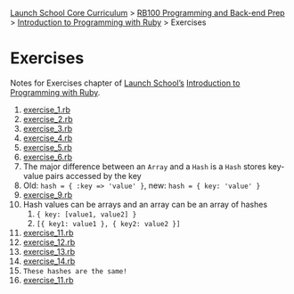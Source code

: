 [Launch School Core Curriculum][readme] >
[RB100 Programming and Back-end Prep][rb100-notes] >
[Introduction to Programming with Ruby][ruby-intro-notes] >
Exercises

# Exercises

Notes for Exercises chapter of [Launch School’s][launch-school] [Introduction to Programming with Ruby][ruby-intro-book].

1. [exercise_1.rb](exercise_1.rb)
2. [exercise_2.rb](exercise_2.rb)
3. [exercise_3.rb](exercise_3.rb)
4. [exercise_4.rb](exercise_4.rb)
5. [exercise_5.rb](exercise_5.rb)
6. [exercise_6.rb](exercise_6.rb)
7. The major difference between an `Array` and a `Hash` is a `Hash` stores key-value pairs accessed by the key
8. Old: `hash = { :key => 'value' }`, new: `hash = { key: 'value' }`
9. [exercise_9.rb](exercise_9.rb)
10. Hash values can be arrays and an array can be an array of hashes
    1. `{ key: [value1, value2] }`
    2. `[{ key1: value1 }, { key2: value2 }]`
11. [exercise_11.rb](exercise_11.rb)
12. [exercise_12.rb](exercise_12.rb)
13. [exercise_13.rb](exercise_13.rb)
14. [exercise_14.rb](exercise_14.rb)
15. `These hashes are the same!`
16. [exercise_11.rb](exercise_11.rb)

[rb100-notes]: /rb100/rb100-notes.md
[readme]: /README.md
[ruby-intro-notes]: /rb100/introduction_to_programming_with_ruby/introduction-to-programming-with-ruby-notes.md
[launch-school]: https://launchschool.com
[ruby-intro-book]: https://launchschool.com/books/ruby
